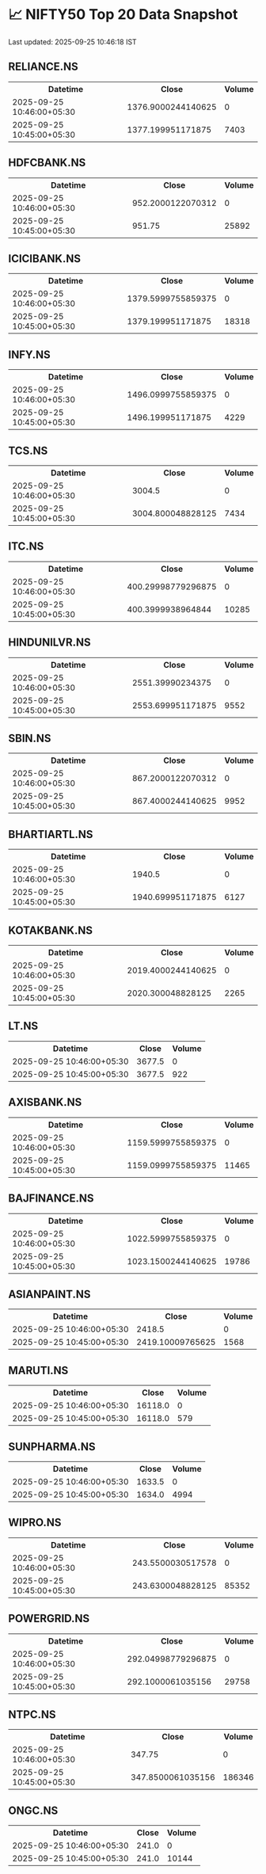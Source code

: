 # 📈 NIFTY50 Top 20 Data Snapshot

Last updated: 2025-09-25 10:46:18 IST

## RELIANCE.NS

<table>
  <tr><th>Datetime</th><th>Close</th><th>Volume</th></tr>
  <tr><td>2025-09-25 10:46:00+05:30</td><td>1376.9000244140625</td><td>0</td></tr>
  <tr><td>2025-09-25 10:45:00+05:30</td><td>1377.199951171875</td><td>7403</td></tr>
</table>

## HDFCBANK.NS

<table>
  <tr><th>Datetime</th><th>Close</th><th>Volume</th></tr>
  <tr><td>2025-09-25 10:46:00+05:30</td><td>952.2000122070312</td><td>0</td></tr>
  <tr><td>2025-09-25 10:45:00+05:30</td><td>951.75</td><td>25892</td></tr>
</table>

## ICICIBANK.NS

<table>
  <tr><th>Datetime</th><th>Close</th><th>Volume</th></tr>
  <tr><td>2025-09-25 10:46:00+05:30</td><td>1379.5999755859375</td><td>0</td></tr>
  <tr><td>2025-09-25 10:45:00+05:30</td><td>1379.199951171875</td><td>18318</td></tr>
</table>

## INFY.NS

<table>
  <tr><th>Datetime</th><th>Close</th><th>Volume</th></tr>
  <tr><td>2025-09-25 10:46:00+05:30</td><td>1496.0999755859375</td><td>0</td></tr>
  <tr><td>2025-09-25 10:45:00+05:30</td><td>1496.199951171875</td><td>4229</td></tr>
</table>

## TCS.NS

<table>
  <tr><th>Datetime</th><th>Close</th><th>Volume</th></tr>
  <tr><td>2025-09-25 10:46:00+05:30</td><td>3004.5</td><td>0</td></tr>
  <tr><td>2025-09-25 10:45:00+05:30</td><td>3004.800048828125</td><td>7434</td></tr>
</table>

## ITC.NS

<table>
  <tr><th>Datetime</th><th>Close</th><th>Volume</th></tr>
  <tr><td>2025-09-25 10:46:00+05:30</td><td>400.29998779296875</td><td>0</td></tr>
  <tr><td>2025-09-25 10:45:00+05:30</td><td>400.3999938964844</td><td>10285</td></tr>
</table>

## HINDUNILVR.NS

<table>
  <tr><th>Datetime</th><th>Close</th><th>Volume</th></tr>
  <tr><td>2025-09-25 10:46:00+05:30</td><td>2551.39990234375</td><td>0</td></tr>
  <tr><td>2025-09-25 10:45:00+05:30</td><td>2553.699951171875</td><td>9552</td></tr>
</table>

## SBIN.NS

<table>
  <tr><th>Datetime</th><th>Close</th><th>Volume</th></tr>
  <tr><td>2025-09-25 10:46:00+05:30</td><td>867.2000122070312</td><td>0</td></tr>
  <tr><td>2025-09-25 10:45:00+05:30</td><td>867.4000244140625</td><td>9952</td></tr>
</table>

## BHARTIARTL.NS

<table>
  <tr><th>Datetime</th><th>Close</th><th>Volume</th></tr>
  <tr><td>2025-09-25 10:46:00+05:30</td><td>1940.5</td><td>0</td></tr>
  <tr><td>2025-09-25 10:45:00+05:30</td><td>1940.699951171875</td><td>6127</td></tr>
</table>

## KOTAKBANK.NS

<table>
  <tr><th>Datetime</th><th>Close</th><th>Volume</th></tr>
  <tr><td>2025-09-25 10:46:00+05:30</td><td>2019.4000244140625</td><td>0</td></tr>
  <tr><td>2025-09-25 10:45:00+05:30</td><td>2020.300048828125</td><td>2265</td></tr>
</table>

## LT.NS

<table>
  <tr><th>Datetime</th><th>Close</th><th>Volume</th></tr>
  <tr><td>2025-09-25 10:46:00+05:30</td><td>3677.5</td><td>0</td></tr>
  <tr><td>2025-09-25 10:45:00+05:30</td><td>3677.5</td><td>922</td></tr>
</table>

## AXISBANK.NS

<table>
  <tr><th>Datetime</th><th>Close</th><th>Volume</th></tr>
  <tr><td>2025-09-25 10:46:00+05:30</td><td>1159.5999755859375</td><td>0</td></tr>
  <tr><td>2025-09-25 10:45:00+05:30</td><td>1159.0999755859375</td><td>11465</td></tr>
</table>

## BAJFINANCE.NS

<table>
  <tr><th>Datetime</th><th>Close</th><th>Volume</th></tr>
  <tr><td>2025-09-25 10:46:00+05:30</td><td>1022.5999755859375</td><td>0</td></tr>
  <tr><td>2025-09-25 10:45:00+05:30</td><td>1023.1500244140625</td><td>19786</td></tr>
</table>

## ASIANPAINT.NS

<table>
  <tr><th>Datetime</th><th>Close</th><th>Volume</th></tr>
  <tr><td>2025-09-25 10:46:00+05:30</td><td>2418.5</td><td>0</td></tr>
  <tr><td>2025-09-25 10:45:00+05:30</td><td>2419.10009765625</td><td>1568</td></tr>
</table>

## MARUTI.NS

<table>
  <tr><th>Datetime</th><th>Close</th><th>Volume</th></tr>
  <tr><td>2025-09-25 10:46:00+05:30</td><td>16118.0</td><td>0</td></tr>
  <tr><td>2025-09-25 10:45:00+05:30</td><td>16118.0</td><td>579</td></tr>
</table>

## SUNPHARMA.NS

<table>
  <tr><th>Datetime</th><th>Close</th><th>Volume</th></tr>
  <tr><td>2025-09-25 10:46:00+05:30</td><td>1633.5</td><td>0</td></tr>
  <tr><td>2025-09-25 10:45:00+05:30</td><td>1634.0</td><td>4994</td></tr>
</table>

## WIPRO.NS

<table>
  <tr><th>Datetime</th><th>Close</th><th>Volume</th></tr>
  <tr><td>2025-09-25 10:46:00+05:30</td><td>243.5500030517578</td><td>0</td></tr>
  <tr><td>2025-09-25 10:45:00+05:30</td><td>243.6300048828125</td><td>85352</td></tr>
</table>

## POWERGRID.NS

<table>
  <tr><th>Datetime</th><th>Close</th><th>Volume</th></tr>
  <tr><td>2025-09-25 10:46:00+05:30</td><td>292.04998779296875</td><td>0</td></tr>
  <tr><td>2025-09-25 10:45:00+05:30</td><td>292.1000061035156</td><td>29758</td></tr>
</table>

## NTPC.NS

<table>
  <tr><th>Datetime</th><th>Close</th><th>Volume</th></tr>
  <tr><td>2025-09-25 10:46:00+05:30</td><td>347.75</td><td>0</td></tr>
  <tr><td>2025-09-25 10:45:00+05:30</td><td>347.8500061035156</td><td>186346</td></tr>
</table>

## ONGC.NS

<table>
  <tr><th>Datetime</th><th>Close</th><th>Volume</th></tr>
  <tr><td>2025-09-25 10:46:00+05:30</td><td>241.0</td><td>0</td></tr>
  <tr><td>2025-09-25 10:45:00+05:30</td><td>241.0</td><td>10144</td></tr>
</table>

